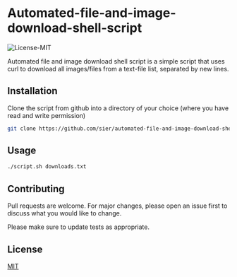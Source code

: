 # Automated-file-and-image-download-shell-script
![License-MIT](https://img.shields.io/badge/license-MIT-04918a)

Automated file and image download shell script is a simple script that uses curl to download all images/files from a text-file list, separated by new lines.

## Installation

Clone the script from github into a directory of your choice (where you have read and write permission)


```bash
git clone https://github.com/sier/automated-file-and-image-download-shell-script.git
```

## Usage

```bash
./script.sh downloads.txt
```

## Contributing
Pull requests are welcome. For major changes, please open an issue first to discuss what you would like to change.

Please make sure to update tests as appropriate.

## License
[MIT](https://choosealicense.com/licenses/mit/)
